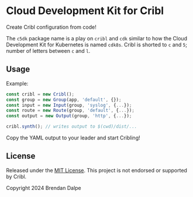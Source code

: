 # Cloud Development Kit for Cribl

Create Cribl configuration from code!

The `c5dk` package name is a play on `cribl` and `cdk` similar to how the Cloud Development Kit for Kubernetes is named `cdk8s`. Cribl is shorted to `c` and `5`; number of letters between `c` and `l`.

## Usage

Example:
```typescript
const cribl = new Cribl();
const group = new Group(app, 'default', {});
const input = new Input(group, 'syslog', {...});
const route = new Route(group, 'default', {...});
const output = new Output(group, 'http', {...});

cribl.synth(); // writes output to $(cwd)/dist/...
```

Copy the YAML output to your leader and start Cribling!

## License

Released under the [MIT License](LICENSE.md). This project is not endorsed or supported by Cribl.

Copyright 2024 Brendan Dalpe
